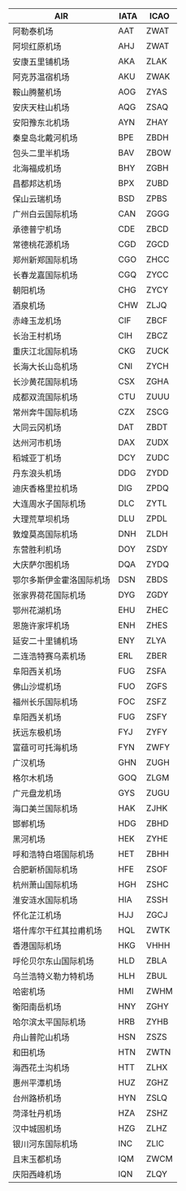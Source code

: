 | AIR | IATA | ICAO |
|-----|-----|-----|
| 阿勒泰机场 | AAT | ZWAT |
| 阿坝红原机场 | AHJ | ZWAT |
| 安康五里铺机场 | AKA | ZLAK |
| 阿克苏温宿机场 | AKU | ZWAK |
| 鞍山腾鳌机场 | AOG | ZYAS |
| 安庆天柱山机场 | AQG | ZSAQ |
| 安阳豫东北机场 | AYN | ZHAY |
| 秦皇岛北戴河机场 | BPE | ZBDH |
| 包头二里半机场 | BAV | ZBOW |
| 北海福成机场 | BHY | ZGBH |
| 昌都邦达机场 | BPX | ZUBD |
| 保山云瑞机场 | BSD | ZPBS |
| 广州白云国际机场 | CAN | ZGGG |
| 承德普宁机场 | CDE | ZBCD |
| 常德桃花源机场 | CGD | ZGCD |
| 郑州新郑国际机场 | CGO | ZHCC |
| 长春龙嘉国际机场 | CGQ | ZYCC |
| 朝阳机场 | CHG | ZYCY |
| 酒泉机场 | CHW | ZLJQ |
| 赤峰玉龙机场 | CIF | ZBCF |
| 长治王村机场 | CIH | ZBCZ |
| 重庆江北国际机场 | CKG | ZUCK |
| 长海大长山岛机场 | CNI | ZYCH |
| 长沙黄花国际机场 | CSX | ZGHA |
| 成都双流国际机场 | CTU | ZUUU |
| 常州奔牛国际机场 | CZX | ZSCG |
| 大同云冈机场 | DAT | ZBDT |
| 达州河市机场 | DAX | ZUDX |
| 稻城亚丁机场 | DCY | ZUDC |
| 丹东浪头机场 | DDG | ZYDD |
| 迪庆香格里拉机场 | DIG | ZPDQ |
| 大连周水子国际机场 | DLC | ZYTL |
| 大理荒草坝机场 | DLU | ZPDL |
| 敦煌莫高国际机场 | DNH | ZLDH |
| 东营胜利机场 | DOY | ZSDY |
| 大庆萨尔图机场 | DQA | ZYDQ |
| 鄂尔多斯伊金霍洛国际机场 | DSN | ZBDS |
| 张家界荷花国际机场 | DYG | ZGDY |
| 鄂州花湖机场 | EHU | ZHEC |
| 恩施许家坪机场 | ENH | ZHES |
| 延安二十里铺机场 | ENY | ZLYA |
| 二连浩特赛乌素机场 | ERL | ZBER |
| 阜阳西关机场 | FUG | ZSFA |
| 佛山沙堤机场 | FUO | ZGFS |
| 福州长乐国际机场 | FOC | ZSFZ |
| 阜阳西关机场 | FUG | ZSFY |
| 抚远东极机场 | FYJ | ZYFY |
| 富蕴可可托海机场 | FYN | ZWFY |
| 广汉机场 | GHN | ZUGH |
| 格尔木机场 | GOQ | ZLGM |
| 广元盘龙机场 | GYS | ZUGU |
| 海口美兰国际机场 | HAK | ZJHK |
| 邯郸机场 | HDG | ZBHD |
| 黑河机场 | HEK | ZYHE |
| 呼和浩特白塔国际机场 | HET | ZBHH |
| 合肥新桥国际机场 | HFE | ZSOF |
| 杭州萧山国际机场 | HGH | ZSHC |
| 淮安涟水国际机场 | HIA | ZSSH |
| 怀化芷江机场 | HJJ | ZGCJ |
| 塔什库尔干红其拉甫机场 | HQL | ZWTK |
| 香港国际机场 | HKG | VHHH |
| 呼伦贝尔东山国际机场 | HLD | ZBLA |
| 乌兰浩特义勒力特机场 | HLH | ZBUL |
| 哈密机场 | HMI | ZWHM |
| 衡阳南岳机场 | HNY | ZGHY |
| 哈尔滨太平国际机场 | HRB | ZYHB |
| 舟山普陀山机场 | HSN | ZSZS |
| 和田机场 | HTN | ZWTN |
| 海西花土沟机场 | HTT | ZLHX |
| 惠州平潭机场 | HUZ | ZGHZ |
| 台州路桥机场 | HYN | ZSLQ |
| 菏泽牡丹机场 | HZA | ZSHZ |
| 汉中城固机场 | HZG | ZLHZ |
| 银川河东国际机场 | INC | ZLIC |
| 且末玉都机场 | IQM | ZWCM |
| 庆阳西峰机场 | IQN | ZLQY |

